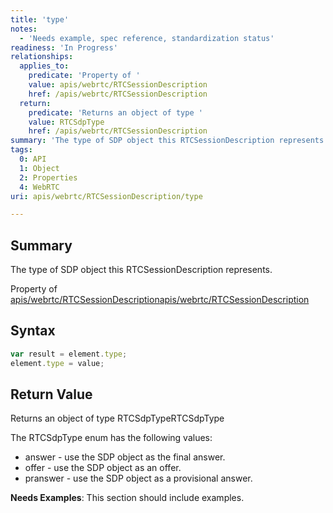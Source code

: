 ```yaml
---
title: 'type'
notes:
  - 'Needs example, spec reference, standardization status'
readiness: 'In Progress'
relationships:
  applies_to:
    predicate: 'Property of '
    value: apis/webrtc/RTCSessionDescription
    href: /apis/webrtc/RTCSessionDescription
  return:
    predicate: 'Returns an object of type '
    value: RTCSdpType
    href: /apis/webrtc/RTCSessionDescription
summary: 'The type of SDP object this RTCSessionDescription represents.'
tags:
  0: API
  1: Object
  2: Properties
  4: WebRTC
uri: apis/webrtc/RTCSessionDescription/type

---
```

## Summary

The type of SDP object this RTCSessionDescription represents.

Property of [apis/webrtc/RTCSessionDescription](/apis/webrtc/RTCSessionDescription)[apis/webrtc/RTCSessionDescription](/apis/webrtc/RTCSessionDescription)

## Syntax

``` js
var result = element.type;
element.type = value;
```

## Return Value

Returns an object of type RTCSdpTypeRTCSdpType

The RTCSdpType enum has the following values:

-   answer - use the SDP object as the final answer.
-   offer - use the SDP object as an offer.
-   pranswer - use the SDP object as a provisional answer.

**Needs Examples**: This section should include examples.

